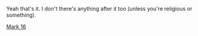 Yeah that's it. I don't there's anything after it too (unless you're religious or something).

[Mark 16](../../born.md)